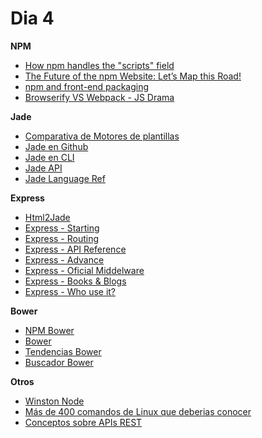 # Dia 4

**NPM**

- [How npm handles the "scripts" field](https://docs.npmjs.com/misc/scripts)
- [The Future of the npm Website: Let’s Map this Road!](http://blog.npmjs.org/post/94662089625/the-future-of-the-npm-website-lets-map-this)
- [npm and front-end packaging](http://blog.npmjs.org/post/101775448305/npm-and-front-end-packaging)
- [Browserify VS Webpack - JS Drama](http://blog.namangoel.com/browserify-vs-webpack-js-drama)


**Jade**

- [Comparativa de Motores de plantillas](https://strongloop.com/strongblog/compare-javascript-templates-jade-mustache-dust/)
- [Jade en Github](https://github.com/jadejs/jade)
- [Jade en CLI](http://jade-lang.com/command-line/)
- [Jade API](http://jade-lang.com/api/)
- [Jade Language Ref](http://jade-lang.com/reference/)

**Express**

- [Html2Jade](http://html2jade.org/)
- [Express - Starting](http://expressjs.com/es/starter/installing.html)
- [Express - Routing](http://expressjs.com/es/guide/routing.html)
- [Express - API Reference](http://expressjs.com/4x/api.html)
- [Express - Advance](http://expressjs.com/advanced/developing-template-engines.html)
- [Express - Oficial Middelware](http://expressjs.com/resources/middleware.html)
- [Express - Books & Blogs](http://expressjs.com/resources/books-blogs.html)
- [Express - Who use it?](http://expressjs.com/resources/applications.html)

**Bower**

- [NPM Bower](https://www.npmjs.com/package/bower)
- [Bower](http://bower.io/)
- [Tendencias Bower](http://bower.io/stats/)
- [Buscador Bower](http://bower.io/search/)

**Otros**
- [Winston Node](http://tostring.it/2014/06/23/advanced-logging-with-nodejs/)
- [Más de 400 comandos de Linux que deberias conocer](http://blog.desdelinux.net/mas-de-400-comandos-para-gnulinux-que-deberias-conocer/)
- [Conceptos sobre APIs REST](http://asiermarques.com/2013/conceptos-sobre-apis-rest/)